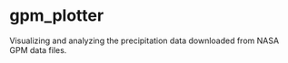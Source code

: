 # gpm_plotter
Visualizing and analyzing the precipitation data downloaded from NASA GPM data files.
